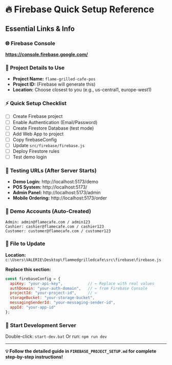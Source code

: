 # 🔥 Firebase Quick Setup Reference

## Essential Links & Info

### 🌐 **Firebase Console**
**https://console.firebase.google.com/**

### 📝 **Project Details to Use**
- **Project Name:** `flame-grilled-cafe-pos`
- **Project ID:** (Firebase will generate this)
- **Location:** Choose closest to you (e.g., us-central1, europe-west1)

### ⚡ **Quick Setup Checklist**
- [ ] Create Firebase project
- [ ] Enable Authentication (Email/Password)
- [ ] Create Firestore Database (test mode)
- [ ] Add Web App to project
- [ ] Copy firebaseConfig
- [ ] Update `src/firebase/firebase.js`
- [ ] Deploy Firestore rules
- [ ] Test demo login

### 🎯 **Testing URLs (After Server Starts)**
- **Demo Login:** http://localhost:5173/demo
- **POS System:** http://localhost:5173/
- **Admin Panel:** http://localhost:5173/admin
- **Mobile Ordering:** http://localhost:5173/order

### 🔑 **Demo Accounts (Auto-Created)**
```
Admin: admin@flamecafe.com / admin123
Cashier: cashier@flamecafe.com / cashier123
Customer: customer@flamecafe.com / customer123
```

### 📂 **File to Update**
**Location:** `c:\Users\VALERIE\Desktop\flammedgrilledcafe\src\firebase\firebase.js`

**Replace this section:**
```javascript
const firebaseConfig = {
  apiKey: "your-api-key",           // ← Replace with real values
  authDomain: "your-auth-domain",   // ← from Firebase Console
  projectId: "your-project-id",     // ← 
  storageBucket: "your-storage-bucket",
  messagingSenderId: "your-messaging-sender-id",
  appId: "your-app-id"
};
```

### 🚀 **Start Development Server**
Double-click: `start-dev.bat`
Or run: `npm run dev`

---

**💡 Follow the detailed guide in `FIREBASE_PROJECT_SETUP.md` for complete step-by-step instructions!**
